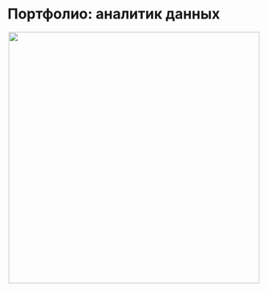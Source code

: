 # Портфолио: аналитик данных
<div id="header" align="center">
  <img src="D:\SkyPro\Материалы по обучению\Курс Power BI\lesson 2\1dash.png" width="500"/>
</div>
